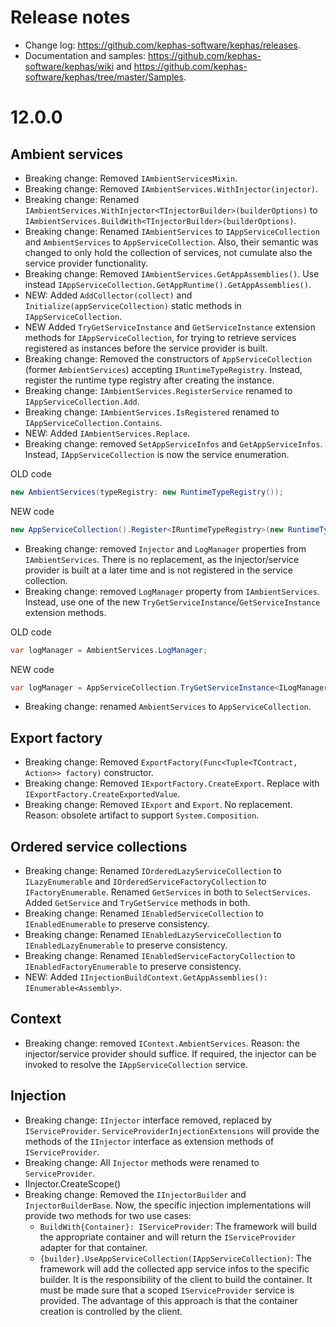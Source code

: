 ﻿# Release notes

* Change log: https://github.com/kephas-software/kephas/releases.
* Documentation and samples: https://github.com/kephas-software/kephas/wiki and https://github.com/kephas-software/kephas/tree/master/Samples.

# 12.0.0

## Ambient services
* Breaking change: Removed `IAmbientServicesMixin`.
* Breaking change: Removed `IAmbientServices.WithInjector(injector)`.
* Breaking change: Renamed `IAmbientServices.WithInjector<TInjectorBuilder>(builderOptions)` to `IAmbientServices.BuildWith<TInjectorBuilder>(builderOptions)`.
* Breaking change: Renamed `IAmbientServices` to `IAppServiceCollection` and `AmbientServices` to `AppServiceCollection`.
Also, their semantic was changed to only hold the collection of services, not cumulate also the service provider functionality.
* Breaking change: Removed `IAmbientServices.GetAppAssemblies()`. Use instead `IAppServiceCollection.GetAppRuntime().GetAppAssemblies()`.
* NEW: Added `AddCollector(collect)` and `Initialize(appServiceCollection)` static methods in `IAppServiceCollection`.
* NEW Added `TryGetServiceInstance` and `GetServiceInstance` extension methods for `IAppServiceCollection`, for trying to retrieve services registered as instances before the service provider is built.
* Breaking change: Removed the constructors of `AppServiceCollection` (former `AmbientServices`) accepting `IRuntimeTypeRegistry`. Instead, register the runtime type registry after creating the instance.
* Breaking change: `IAmbientServices.RegisterService` renamed to `IAppServiceCollection.Add`.
* Breaking change: `IAmbientServices.IsRegistered` renamed to `IAppServiceCollection.Contains`.
* NEW: Added `IAmbientServices.Replace`.
* Breaking change: removed `SetAppServiceInfos` and `GetAppServiceInfos`. Instead, `IAppServiceCollection` is now the service enumeration.

OLD code
```csharp
new AmbientServices(typeRegistry: new RuntimeTypeRegistry());
```
NEW code
```csharp
new AppServiceCollection().Register<IRuntimeTypeRegistry>(new RuntimeTypeRegistry(), b => b.ExternallyOwned());
```

* Breaking change: removed `Injector` and `LogManager` properties from `IAmbientServices`. There is no replacement, as the injector/service provider is built at a later time and is not registered in the service collection.
* Breaking change: removed `LogManager` property from `IAmbientServices`. Instead, use one of the new `TryGetServiceInstance`/`GetServiceInstance` extension methods. 

OLD code
```csharp
var logManager = AmbientServices.LogManager;
```
NEW code
```csharp
var logManager = AppServiceCollection.TryGetServiceInstance<ILogManager>();
```

* Breaking change: renamed `AmbientServices` to `AppServiceCollection`.

## Export factory
* Breaking change: Removed `ExportFactory(Func<Tuple<TContract, Action>> factory)` constructor.
* Breaking change: Removed `IExportFactory.CreateExport`. Replace with `IExportFactory.CreateExportedValue`.
* Breaking change: Removed `IExport` and `Export`. No replacement. Reason: obsolete artifact to support `System.Composition`.

## Ordered service collections
* Breaking change: Renamed `IOrderedLazyServiceCollection` to `ILazyEnumerable` and `IOrderedServiceFactoryCollection` to `IFactoryEnumerable`. Renamed `GetServices` in both to `SelectServices`. Added `GetService` and `TryGetService` methods in both.
* Breaking change: Renamed `IEnabledServiceCollection` to `IEnabledEnumerable` to preserve consistency.
* Breaking change: Renamed `IEnabledLazyServiceCollection` to `IEnabledLazyEnumerable` to preserve consistency.
* Breaking change: Renamed `IEnabledServiceFactoryCollection` to `IEnabledFactoryEnumerable` to preserve consistency.
* NEW: Added `IInjectionBuildContext.GetAppAssemblies(): IEnumerable<Assembly>`.

## Context
* Breaking change: removed `IContext.AmbientServices`. Reason: the injector/service provider should suffice. If required, the injector can be invoked to resolve the `IAppServiceCollection` service.

## Injection
* Breaking change: `IInjector` interface removed, replaced by `IServiceProvider`.
`ServiceProviderInjectionExtensions` will provide the methods of the `IInjector` interface as extension methods of `IServiceProvider`.
* Breaking change: All `Injector` methods were renamed to `ServiceProvider`.
* IInjector.CreateScope()
* Breaking change: Removed the `IInjectorBuilder` and `InjectorBuilderBase`. Now, the specific injection implementations will provide two methods for two use cases:
  * `BuildWith{Container}: IServiceProvider`: The framework will build the appropriate container and will return the `IServiceProvider` adapter for that container.
  * `{builder}.UseAppServiceCollection(IAppServiceCollection)`: The framework will add the collected app service infos to the specific builder. It is the responsibility of the client to build the container.
It must be made sure that a scoped `IServiceProvider` service is provided.
The advantage of this approach is that the container creation is controlled by the client.
